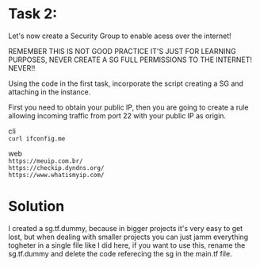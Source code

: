# Task 2:

Let's now create a Security Group to enable acess over the internet!

REMEMBER THIS IS NOT GOOD PRACTICE IT'S JUST FOR LEARNING PURPOSES, NEVER CREATE A SG FULL PERMISSIONS TO THE INTERNET! NEVER!!

Using the code in the first task, incorporate the script creating a SG and attaching in the instance.  

First you need to obtain your public IP, then you are going to create a rule allowing incoming traffic from port 22 with your public IP as origin.  

cli <br>
`curl ifconfig.me`

web <br>
`https://meuip.com.br/`<br>
`https://checkip.dyndns.org/`<br>
`https://www.whatismyip.com/`<br>


# Solution 

I created a sg.tf.dummy, because in bigger projects it's very easy to get lost, but when dealing with smaller projects you can just jamm everything togheter in a single file like I did here, if you want to use this, rename the sg.tf.dummy and delete the code referecing the sg in the main.tf file.
